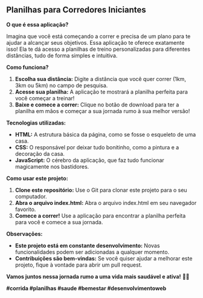 ## Planilhas para Corredores Iniciantes

**O que é essa aplicação?**

Imagina que você está começando a correr e precisa de um plano para te ajudar a alcançar seus objetivos. Essa aplicação te oferece exatamente isso! Ela te dá acesso a planilhas de treino personalizadas para diferentes distâncias, tudo de forma simples e intuitiva.

**Como funciona?**

1. **Escolha sua distância:** Digite a distância que você quer correr (1km, 3km ou 5km) no campo de pesquisa.
2. **Acesse sua planilha:** A aplicação te mostrará a planilha perfeita para você começar a treinar!
3. **Baixe e comece a correr:** Clique no botão de download para ter a planilha em mãos e começar a sua jornada rumo à sua melhor versão!

**Tecnologias utilizadas:**

* **HTML:** A estrutura básica da página, como se fosse o esqueleto de uma casa.
* **CSS:** O responsável por deixar tudo bonitinho, como a pintura e a decoração da casa.
* **JavaScript:** O cérebro da aplicação, que faz tudo funcionar magicamente nos bastidores.

**Como usar este projeto:**

1. **Clone este repositório:** Use o Git para clonar este projeto para o seu computador.
2. **Abra o arquivo index.html:** Abra o arquivo index.html em seu navegador favorito.
3. **Comece a correr!** Use a aplicação para encontrar a planilha perfeita para você e comece a sua jornada.

**Observações:**

* **Este projeto está em constante desenvolvimento:** Novas funcionalidades podem ser adicionadas a qualquer momento.
* **Contribuições são bem-vindas:** Se você quiser ajudar a melhorar este projeto, fique à vontade para abrir um pull request.

**Vamos juntos nessa jornada rumo a uma vida mais saudável e ativa!** 🏃‍♂️

**#corrida #planilhas #saude #bemestar #desenvolvimentoweb**
